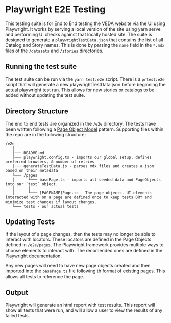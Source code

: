 # Playwright E2E Testing

This testing suite is for End to End testing the VEDA website via the UI using Playwright. It works by serving a local version of the site using yarn serve and performing UI checks against that locally hosted site. The suite is designed to generate a `playwrightTestData.json` that contains the list of all Catalog and Story names. This is done by parsing the `name` field in the `*.mdx` files of the `/datasets` and `/stories` directories.

## Running the test suite

The test suite can be run via the `yarn test:e2e` script. There is a `prtest:e2e` script that will generate a new playwrightTestData.json before beginning the actual playwright test run. This allows for new stories or catalogs to be added without updating the test suite.

## Directory Structure

The end to end tests are organized in the `/e2e` directory. The tests have been written following a [Page Object Model](https://martinfowler.com/bliki/PageObject.html) pattern.
Supporting files within the repo are in the following structure:

```text
/e2e
   │
   │─── README.md
   │─── playwright.config.ts - imports our global setup, defines preferred browsers, & number of retries
   │─── generateTestData.js - parses mdx files and creates a json based on their metadata
   └─── /pages
   │      └─── basePage.ts - imports all seeded data and PageObjects into our `test` object.
   │      │
   │      └─── [PAGENAME]Page.ts - The page objects. UI elements interacted with on a page are defined once to keep tests DRY and minimize test changes if layout changes.
   └─── tests - our actual tests
```

## Updating Tests

If the layout of a page changes, then the tests may no longer be able to interact with locators. These locators are defined in the Page Objects defined in `/e2e/pages`. The Playwright framework provides multiple ways to choose elements to interact with.  The recomended ones are defined in the [Playwright documentation](https://playwright.dev/docs/locators#quick-guide).

Any new pages will need to have new page objects created and then imported into the `basePage.ts` file following th format of existing pages.  This allows all tests to reference the page.

## Output

Playwright will generate an html report with test results.  This report will show all tests that were run, and will allow a user to view the results of any failed tests.
